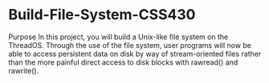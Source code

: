 # Build-File-System-CSS430

Purpose
In this project, you will build a Unix-like file system on the ThreadOS. Through the use of the file system, user programs will now be able to access persistent data on disk by way of stream-oriented files rather than the more painful direct access to disk blocks with rawread() and rawrite().
